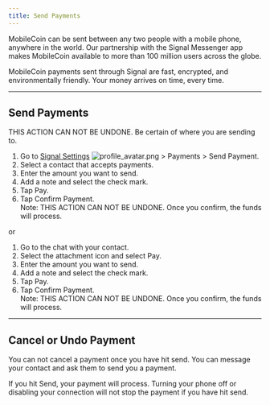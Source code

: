 ```yaml
---
title: Send Payments
---
```

MobileCoin can be sent between any two people with a mobile phone, anywhere in the world. Our partnership with the Signal Messenger app makes MobileCoin available to more than 100 million users across the globe. 

MobileCoin payments sent through Signal are fast, encrypted, and environmentally friendly. Your money arrives on time, every time.

* * * * *

Send Payments
-------------

THIS ACTION CAN NOT BE UNDONE. Be certain of where you are sending to.

1.  Go to [Signal Settings](https://support.signal.org/hc/articles/360009091591) ![profile_avatar.png](https://support.signal.org/hc/article_attachments/360091706271/profile_avatar.png) > Payments > Send Payment.
2.  Select a contact that accepts payments.
3.  Enter the amount you want to send.
4.  Add a note and select the check mark.
5.  Tap Pay.
6.  Tap Confirm Payment.\
    Note: THIS ACTION CAN NOT BE UNDONE. Once you confirm, the funds will process.

or

1.  Go to the chat with your contact.
2.  Select the attachment icon and select Pay.
3.  Enter the amount you want to send.
4.  Add a note and select the check mark.
5.  Tap Pay.
6.  Tap Confirm Payment.\
    Note: THIS ACTION CAN NOT BE UNDONE. Once you confirm, the funds will process.


* * * * *

Cancel or Undo Payment
----------------------

You can not cancel a payment once you have hit send. You can message your contact and ask them to send you a payment.

If you hit Send, your payment will process. Turning your phone off or disabling your connection will not stop the payment if you have hit send.
